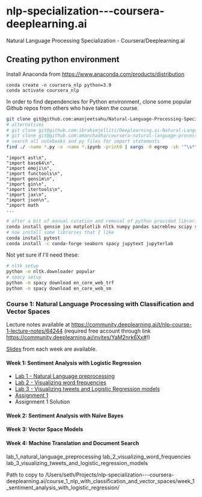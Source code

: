 # nlp-specialization---coursera-deeplearning.ai
Natural Language Processing Specialization - Coursera/Deeplearning.ai

## Creating python environment

Install Anaconda from https://www.anaconda.com/products/distribution

```
conda create -n coursera_nlp python=3.9
conda activate coursera_nlp
```

In order to find dependencies for Python environment, clone some popular Github repos from others who have taken the course.

```bash
git clone git@github.com:amanjeetsahu/Natural-Language-Processing-Specialization.git
# alternatives
# git clone git@github.com:ibrahimjelliti/Deeplearning.ai-Natural-Language-Processing-Specialization.git
# git clone git@github.com:amanchadha/coursera-natural-language-processing-specialization.git
# search all notebooks and py files for import statements
find ./ -name *.py -o -name *.ipynb -print0 | xargs -0 egrep -sh '^\s*"import.*' | sed 's:#.*$::g' | sed 's/[[:space:]]*$//g' | sort | uniq
```

    "import ast\n",
    "import base64\n",
    "import emoji\n",
    "import functools\n",
    "import gensim\n",
    "import gin\n",
    "import itertools\n",
    "import jax\n",
    "import json\n",
    "import math
    ...

```bash
# after a bit of manual curation and removal of python provided libraries left with this
conda install gensim jax matplotlib nltk numpy pandas sacrebleu scipy sentencepiece scikit-learn
# now install some libraries that I like
conda install pytest
conda install -c conda-forge seaborn spacy jupytext jupyterlab
```

Not yet sure if I'll need these:

```bash
# nltk setup
python -m nltk.downloader popular
# spacy setup
python -m spacy download en_core_web_trf
python -m spacy download en_core_web_sm
```

### Course 1: Natural Language Processing with Classification and Vector Spaces

Lecture notes available at https://community.deeplearning.ai/t/nlp-course-1-lecture-notes/64244 (required free account through link https://community.deeplearning.ai/invites/YaM2nrk6Xx#!)

[Slides](/course_1_nlp_with_classification_and_vector_spaces/slides) from each week are available.

#### Week 1: Sentiment Analysis with Logistic Regression

* [Lab 1 - Natural Language preprocessing](course_1_nlp_with_classification_and_vector_spaces/week_1_sentiment_analysis_with_logistic_regression/c1_w1_lab1_preprocessing.md)
* [Lab 2 - Visualizing word frequencies](course_1_nlp_with_classification_and_vector_spaces/week_1_sentiment_analysis_with_logistic_regression/c1_w1_lab2_visualization.md)
* [Lab 3 - Visualizing tweets and Logistic Regression models](course_1_nlp_with_classification_and_vector_spaces/week_1_sentiment_analysis_with_logistic_regression/c1_w1_lab3_tweets_and_lr.md)
* [Assignment 1](course_1_nlp_with_classification_and_vector_spaces/week_1_sentiment_analysis_with_logistic_regression/assignment_1_logistic_regression.md)
* Assignment 1 Solution

#### Week 2: Sentiment Analysis with Naïve Bayes

#### Week 3: Vector Space Models

#### Week 4: Machine Translation and Document Search



lab_1_natural_language_preprocessing
lab_2_visualizing_word_frequencies
lab_3_visualizing_tweets_and_logistic_regression_models


Path to copy to
/Users/seth/Projects/nlp-specialization---coursera-deeplearning.ai/course_1_nlp_with_classification_and_vector_spaces/week_1_sentiment_analysis_with_logistic_regression/